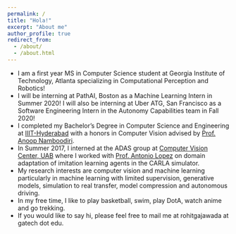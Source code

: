 ```yaml
---
permalink: /
title: "Hola!"
excerpt: "About me"
author_profile: true
redirect_from:
  - /about/
  - /about.html
---
```

<!-- <p align="right">
  <img src="https://rohitgajawada.github.io/files/background_image.jpg?raw=true" alt="Photo" style="width: 150px;"/>
</p> -->

* I am a first year MS in Computer Science student at Georgia Institute of Technology, Atlanta specializing in Computational Perception and Robotics!
* I will be interning at PathAI, Boston as a Machine Learning Intern in Summer 2020! I will also be interning at Uber ATG, San Francisco as a Software Engineering Intern in the Autonomy Capabilities team in Fall 2020!
* I completed my Bachelor’s Degree in Computer Science and Engineering at [IIIT-Hyderabad](https://www.iiit.ac.in/) with a honors in Computer Vision advised by [Prof. Anoop Namboodiri](https://faculty.iiit.ac.in/~anoop/).
* In Summer 2017, I interned at the ADAS group at [Computer Vision Center, UAB]() where I worked with [Prof. Antonio Lopez](http://www.cvc.uab.es/~antonio/) on domain adaptation of imitation learning agents in the CARLA simulator.
* My research interests are computer vision and machine learning particularly in machine learning with limited supervision, generative models, simulation to real transfer, model compression and autonomous driving.
* In my free time, I like to play basketball, swim, play DotA, watch anime and go trekking.
* If you would like to say hi, please feel free to mail me at rohitgajawada at gatech dot edu.

